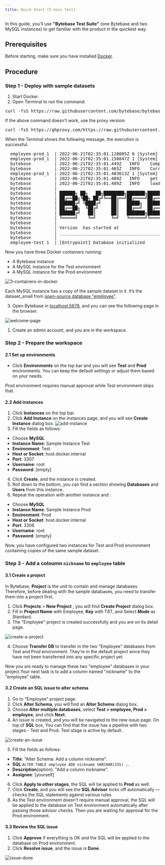 ```yaml
---
title: Quick Start (5 mins Test)
---
```


In this guide, you'll use **"Bytebase Test Suite"** (one Bytebase and two MySQL instances) to get familiar with the product in the quickest way.

## Prerequisites

Before starting, make sure you have installed [Docker](https://www.docker.com/get-started/).

## Procedure

### Step 1 - Deploy with sample datasets

1. Start Docker.
2. Open Terminal to run the command:

<pre>
curl -fsS https://raw.githubusercontent.com/bytebase/bytebase/main/quickstart/getting-started.docker-compose.yml | BB_VERSION=<version></version> docker-compose -f - up
</pre>

If the above command doesn't work, use the proxy version:

<pre>
curl -fsS https://ghproxy.com/https://raw.githubusercontent.com/bytebase/bytebase/main/quickstart/getting-started.docker-compose.yml | BB_VERSION=<version></version> docker-compose -f - up
</pre>

When the Terminal shows the following message, the execution is successful.

<pre>
  employee-prod_1  | 2022-06-21T02:35:01.128005Z 0 [System] [MY-010116] [Server] /usr/sbin/mysqld (mysqld 8.0.29) starting as process 63
  employee-prod_1  | 2022-06-21T02:35:01.150847Z 1 [System] [MY-013576] [InnoDB] InnoDB initialization has started.
  bytebase         | 2022-06-21T02:35:01.449Z	INFO	Completed database initial migration with version 1.1.2.
  bytebase         | 2022-06-21T02:35:01.465Z	INFO	Current schema version after migration: 1.1.2
  employee-prod_1  | 2022-06-21T02:35:01.483013Z 1 [System] [MY-013577] [InnoDB] InnoDB initialization has ended.
  bytebase         | 2022-06-21T02:35:01.489Z	INFO	get project env	{"env": "prod"}
  bytebase         | 2022-06-21T02:35:01.489Z	INFO	load public pem	{"file": "keys/prod.pub.pem"}
  bytebase         |
  bytebase         | ██████╗ ██╗   ██╗████████╗███████╗██████╗  █████╗ ███████╗███████╗
  bytebase         | ██╔══██╗╚██╗ ██╔╝╚══██╔══╝██╔════╝██╔══██╗██╔══██╗██╔════╝██╔════╝
  bytebase         | ██████╔╝ ╚████╔╝    ██║   █████╗  ██████╔╝███████║███████╗█████╗
  bytebase         | ██╔══██╗  ╚██╔╝     ██║   ██╔══╝  ██╔══██╗██╔══██║╚════██║██╔══╝
  bytebase         | ██████╔╝   ██║      ██║   ███████╗██████╔╝██║  ██║███████║███████╗
  bytebase         | ╚═════╝    ╚═╝      ╚═╝   ╚══════╝╚═════╝ ╚═╝  ╚═╝╚══════╝╚══════╝
  bytebase         |
  bytebase         | Version <version></version> has started at <http://localhost:5678>
  bytebase         | ___________________________________________________________________________________________
  bytebase         |
  employee-test_1  | [Entrypoint] Database initialized
</pre>

Now you have three Docker containers running:

- A Bytebase instance
- A MySQL instance for the Test environment
- A MySQL instance for the Prod environment

![3-containers-in-docker](/docs/en/get-started/quick-start/3-containers-in-docker.webp)

Each MySQL instance has a copy of the sample dataset in it. It’s the dataset_small from [open-source database "employee"](https://github.com/bytebase/employee-sample-database-mysql).

3. Open Bytebase in [localhost:5678](http://localhost:5678/), and you can see the following page in the browser.

![welcome-page](/docs/en/get-started/quick-start/welcome-page.webp)

1. Create an admin account, and you are in the workspace.

### Step 2 - Prepare the workspace

#### 2.1 Set up environments

- Click **Environments** on the top bar and you will see **Test** and **Prod** environments. You can keep the default settings or adjust them based on your needs.

Prod environment requires manual approval while Test environment skips that.

#### 2.2 Add instances

1. Click **Instances** on the top bar.
2. Click **Add Instance** on the instances page, and you will see **Create Instance** dialog box.
   ![add-instance](/docs/en/get-started/quick-start/add-instance.webp)
3. Fill the fields as follows:

- Choose **MySQL**
- **Instance Name**: Sample Instance Test
- **Environment**: Test
- **Host or Socket**: host.docker.internal
- **Port**: 3307
- **Username**: root
- **Password**: [empty]

4. Click **Create**, and the instance is created.
5. Roll down to the bottom, you can find a section showing **Databases** and **Users** from this instance.
6. Repeat the operation with another instance and :

- Choose **MySQL**
- **Instance Name**: Sample Instance Prod
- **Environment**: Prod
- **Host or Socket**: host.docker.internal
- **Port**: 3306
- **Username**: root
- **Password**: [empty]

Now, you have configured two instances for Test and Prod environment containing copies of the same sample dataset.

### Step 3 - Add a coloumn `nickname` to `employee` table

#### 3.1 Create a project

In Bytebase, **Project** is the unit to contain and manage databases. Therefore, before dealing with the sample databases, you need to transfer them into a project first.

1. Click **Projects** > **New Project** , you will find **Create Project** dialog box.
2. Fill in **Project Name** with Employee, **Key** with T8T, and Select **Mode** as Standard.
3. The "Employee" project is created successfully and you are on its detail page.

![create-a-project](/docs/en/get-started/quick-start/create-a-project.webp)

4. Choose **Transfer DB** to transfer in the two "Employee" databases from Test and Prod environment. They’re in the default project since they have not been transferred into any specific project yet.

Now you are ready to manage these two "employee" databases in your project.Your next task is to add a column named "nickname" to the "employee" table.

#### 3.2 Create an SQL issue to alter schema

1. Go to "Employee" project page.
2. Click **Alter Schema**, you will find an **Alter Schema** dialog box.
3. Choose **Alter multiple databases**, select **Test > employee, Prod > employee**, and click **Next**.
4. An issue is created, and you will be navigated to the new issue page. On top of **SQL** box, You can find that the issue has a pipeline with two stages - Test and Prod. Test stage is active by default.

![create-an-issue](/docs/en/get-started/quick-start/create-an-issue.webp)

5. Fill the fields as follows:

- **Title**: "Alter Schema: Add a column nickname".
- **SQL**:`ALTER TABLE employee ADD nickname VARCHAR(255) ;`.
- **Description**(option): "Add a column nickname".
- **Assignee**: [yourself]

6. Click **Apply to other stages**, the SQL will be applied to **Prod** as well.
7. Click **Create**, and you will see the **SQL Advisor** kicks off automatically — checks the SQL statements against various rules.
8. As the Test environment doesn't require manual approval, the SQL will be applied to the database on Test environment automatically after passing those advisor checks. Then you are waiting for approval for the Prod environment.

#### 3.3 Review the SQL issue

1. Click **Approve** if everything is OK and the SQL will be applied to the database on Prod environment.
2. Click **Resolve issue**, and the issue is **Done**.

![issue-done](/docs/en/get-started/quick-start/issue-done.webp)